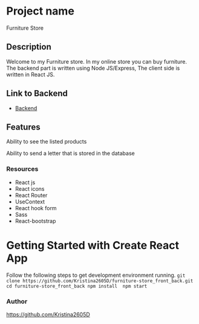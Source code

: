 # Project name
Furniture Store

## Description

Welcome to my Furniture store. In my online store you can buy furniture. 
The backend part is written using Node JS/Express, 
The client side is written in React JS.

## Link to Backend 

- [Backend](https://github.com/Kristina2605D/final_project_backend)

## Features

Ability to see the listed products

Ability to send a letter that is stored in the database

### Resources

* React js
* React icons
* React Router
* UseContext
* React hook form
* Sass
* React-bootstrap


# Getting Started with Create React App

 Follow the following steps to get development environment running.
     ```
     git clone https://github.com/Kristina2605D/furniture-store_front_back.git
     cd furniture-store_front_back
     npm install 
     npm start
     ```


### Author
 https://github.com/Kristina2605D